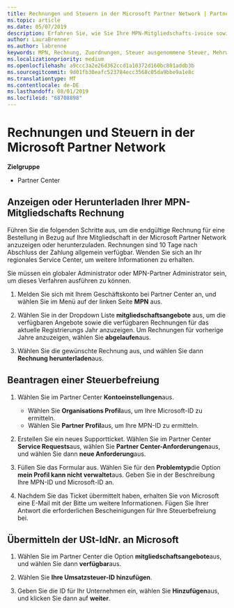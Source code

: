 ```yaml
---
title: Rechnungen und Steuern in der Microsoft Partner Network | Partner Center
ms.topic: article
ms.date: 05/07/2019
description: Erfahren Sie, wie Sie Ihre MPN-Mitgliedschafts-ivoice sowie eine Datei für die Steuerbefreiung anzeigen, herunterladen und Drucken und wie Sie Ihre Umsatzsteuer-ID an Microsoft senden können.
author: LauraBrenner
ms.author: labrenne
keywords: MPN, Rechnung, Zuordnungen, Steuer ausgenommene Steuer, Mehrwertsteuer, Umsatzsteuer-ID
ms.localizationpriority: medium
ms.openlocfilehash: a9ccc3a2e26d362ccd1a10372d160bc801addb3b
ms.sourcegitcommit: 9d01fb30eafc523784ecc3568c05da9bbe9a1e8c
ms.translationtype: MT
ms.contentlocale: de-DE
ms.lasthandoff: 08/01/2019
ms.locfileid: "68708898"
---
```

# <a name="invoices-and-taxes-in-the-microsoft-partner-network"></a>Rechnungen und Steuern in der Microsoft Partner Network

**Zielgruppe**

-  Partner Center

## <a name="view-or-download-your-mpn-membership-invoice"></a>Anzeigen oder Herunterladen Ihrer MPN-Mitgliedschafts Rechnung

Führen Sie die folgenden Schritte aus, um die endgültige Rechnung für eine Bestellung in Bezug auf Ihre Mitgliedschaft in der Microsoft Partner Network anzuzeigen oder herunterzuladen. Rechnungen sind 10 Tage nach Abschluss der Zahlung allgemein verfügbar. Wenden Sie sich an Ihr regionales Service Center, um weitere Informationen zu erhalten.  

Sie müssen ein globaler Administrator oder MPN-Partner Administrator sein, um dieses Verfahren ausführen zu können. 

1.  Melden Sie sich mit Ihrem Geschäftskonto bei Partner Center an, und wählen Sie im Menü auf der linken Seite **MPN** aus.

4.  Wählen Sie in der Dropdown Liste **mitgliedschaftsangebote** aus, um die verfügbaren Angebote sowie die verfügbaren Rechnungen für das aktuelle Registrierungs Jahr anzuzeigen. Um Rechnungen für vorherige Jahre anzuzeigen, wählen Sie **abgelaufen**aus.

6.  Wählen Sie die gewünschte Rechnung aus, und wählen Sie dann **Rechnung herunterladen**aus. 

## <a name="file-a-tax-exemption"></a>Beantragen einer Steuerbefreiung

1.  Wählen Sie im Partner Center **Kontoeinstellungen**aus.
    -   Wählen Sie **Organisations Profil**aus, um Ihre Microsoft-ID zu ermitteln.
    -   Wählen Sie **Partner Profil**aus, um Ihre MPN-ID zu ermitteln.

2.  Erstellen Sie ein neues Supportticket. Wählen Sie im Partner Center **Service Requests**aus, wählen Sie **Partner Center-Anforderungen**aus, und wählen Sie dann **neue Anforderung**aus.

3.  Füllen Sie das Formular aus. Wählen Sie für den **Problemtyp**die Option **mein Profil kann nicht verwaltet**aus. Geben Sie in der Beschreibung Ihre MPN-ID und Microsoft-ID an.

4.  Nachdem Sie das Ticket übermittelt haben, erhalten Sie von Microsoft eine E-Mail mit der Bitte um weitere Informationen. Fügen Sie Ihrer Antwort die erforderlichen Bescheinigungen für Ihre Steuerbefreiung bei.

## <a name="send-microsoft-your-vat-id-number"></a>Übermitteln der USt-IdNr. an Microsoft
1.  Wählen Sie im Partner Center die Option **mitgliedschaftsangebote**aus, und wählen Sie dann **verfügbar**aus. 

2.  Wählen Sie **Ihre Umsatzsteuer-ID hinzufügen**. 

3.  Geben Sie die ID für Ihr Unternehmen ein, wählen Sie **Hinzufügen**aus, und klicken Sie dann auf **weiter**. 

